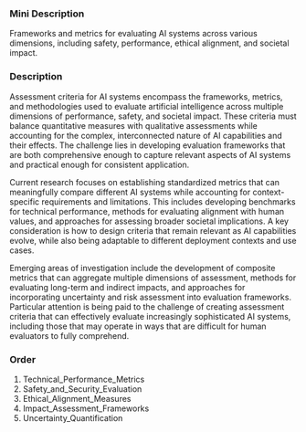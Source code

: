 ### Mini Description

Frameworks and metrics for evaluating AI systems across various dimensions, including safety, performance, ethical alignment, and societal impact.

### Description

Assessment criteria for AI systems encompass the frameworks, metrics, and methodologies used to evaluate artificial intelligence across multiple dimensions of performance, safety, and societal impact. These criteria must balance quantitative measures with qualitative assessments while accounting for the complex, interconnected nature of AI capabilities and their effects. The challenge lies in developing evaluation frameworks that are both comprehensive enough to capture relevant aspects of AI systems and practical enough for consistent application.

Current research focuses on establishing standardized metrics that can meaningfully compare different AI systems while accounting for context-specific requirements and limitations. This includes developing benchmarks for technical performance, methods for evaluating alignment with human values, and approaches for assessing broader societal implications. A key consideration is how to design criteria that remain relevant as AI capabilities evolve, while also being adaptable to different deployment contexts and use cases.

Emerging areas of investigation include the development of composite metrics that can aggregate multiple dimensions of assessment, methods for evaluating long-term and indirect impacts, and approaches for incorporating uncertainty and risk assessment into evaluation frameworks. Particular attention is being paid to the challenge of creating assessment criteria that can effectively evaluate increasingly sophisticated AI systems, including those that may operate in ways that are difficult for human evaluators to fully comprehend.

### Order

1. Technical_Performance_Metrics
2. Safety_and_Security_Evaluation
3. Ethical_Alignment_Measures
4. Impact_Assessment_Frameworks
5. Uncertainty_Quantification
